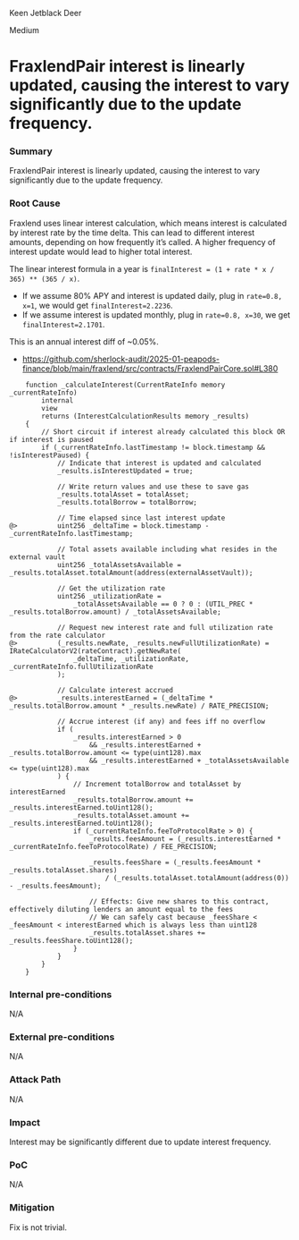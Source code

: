 Keen Jetblack Deer

Medium

# FraxlendPair interest is linearly updated, causing the interest to vary significantly due to the update frequency.


### Summary

FraxlendPair interest is linearly updated, causing the interest to vary significantly due to the update frequency.

### Root Cause

Fraxlend uses linear interest calculation, which means interest is calculated by interest rate by the time delta. This can lead to different interest amounts, depending on how frequently it’s called. A higher frequency of interest update would lead to higher total interest.

The linear interest formula in a year is `finalInterest = (1 + rate * x / 365) ** (365 / x)`.

- If we assume 80% APY and interest is updated daily, plug in `rate=0.8, x=1`, we would get `finalInterest=2.2236`.
- If we assume interest is updated monthly, plug in `rate=0.8, x=30`, we get `finalInterest=2.1701`.

This is an annual interest diff of ~0.05%.

- https://github.com/sherlock-audit/2025-01-peapods-finance/blob/main/fraxlend/src/contracts/FraxlendPairCore.sol#L380

```solidity
    function _calculateInterest(CurrentRateInfo memory _currentRateInfo)
        internal
        view
        returns (InterestCalculationResults memory _results)
    {
        // Short circuit if interest already calculated this block OR if interest is paused
        if (_currentRateInfo.lastTimestamp != block.timestamp && !isInterestPaused) {
            // Indicate that interest is updated and calculated
            _results.isInterestUpdated = true;

            // Write return values and use these to save gas
            _results.totalAsset = totalAsset;
            _results.totalBorrow = totalBorrow;

            // Time elapsed since last interest update
@>          uint256 _deltaTime = block.timestamp - _currentRateInfo.lastTimestamp;

            // Total assets available including what resides in the external vault
            uint256 _totalAssetsAvailable = _results.totalAsset.totalAmount(address(externalAssetVault));

            // Get the utilization rate
            uint256 _utilizationRate =
                _totalAssetsAvailable == 0 ? 0 : (UTIL_PREC * _results.totalBorrow.amount) / _totalAssetsAvailable;

            // Request new interest rate and full utilization rate from the rate calculator
@>          (_results.newRate, _results.newFullUtilizationRate) = IRateCalculatorV2(rateContract).getNewRate(
                _deltaTime, _utilizationRate, _currentRateInfo.fullUtilizationRate
            );

            // Calculate interest accrued
@>          _results.interestEarned = (_deltaTime * _results.totalBorrow.amount * _results.newRate) / RATE_PRECISION;

            // Accrue interest (if any) and fees iff no overflow
            if (
                _results.interestEarned > 0
                    && _results.interestEarned + _results.totalBorrow.amount <= type(uint128).max
                    && _results.interestEarned + _totalAssetsAvailable <= type(uint128).max
            ) {
                // Increment totalBorrow and totalAsset by interestEarned
                _results.totalBorrow.amount += _results.interestEarned.toUint128();
                _results.totalAsset.amount += _results.interestEarned.toUint128();
                if (_currentRateInfo.feeToProtocolRate > 0) {
                    _results.feesAmount = (_results.interestEarned * _currentRateInfo.feeToProtocolRate) / FEE_PRECISION;

                    _results.feesShare = (_results.feesAmount * _results.totalAsset.shares)
                        / (_results.totalAsset.totalAmount(address(0)) - _results.feesAmount);

                    // Effects: Give new shares to this contract, effectively diluting lenders an amount equal to the fees
                    // We can safely cast because _feesShare < _feesAmount < interestEarned which is always less than uint128
                    _results.totalAsset.shares += _results.feesShare.toUint128();
                }
            }
        }
    }
```

### Internal pre-conditions

N/A

### External pre-conditions

N/A

### Attack Path

N/A

### Impact

Interest may be significantly different due to update interest frequency.

### PoC

N/A

### Mitigation

Fix is not trivial.